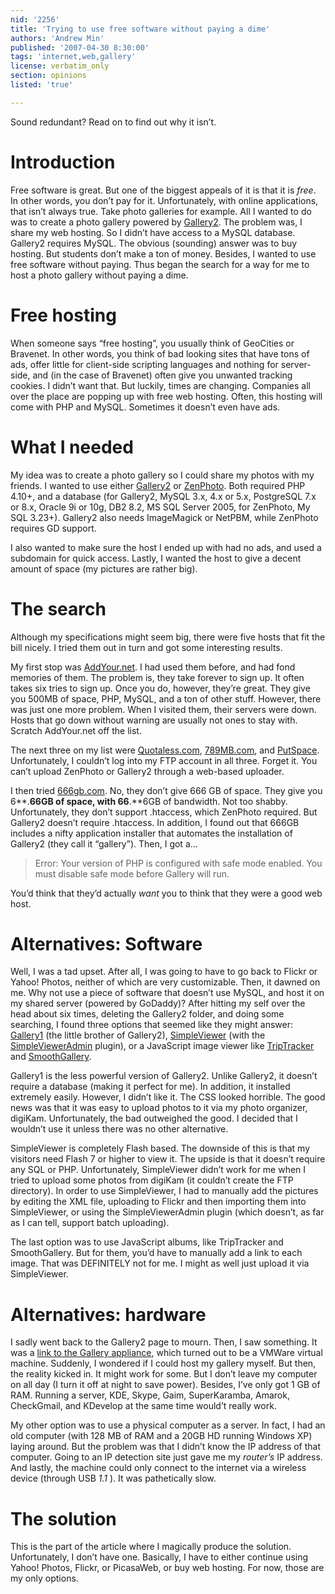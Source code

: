 ```yaml
---
nid: '2256'
title: 'Trying to use free software without paying a dime'
authors: 'Andrew Min'
published: '2007-04-30 8:30:00'
tags: 'internet,web,gallery'
license: verbatim_only
section: opinions
listed: 'true'

---
```

Sound redundant? Read on to find out why it isn’t.


<!--break-->



# Introduction

Free software is great. But one of the biggest appeals of it is that it is _free_. In other words, you don’t pay for it. Unfortunately, with online applications, that isn’t always true. Take photo galleries for example. All I wanted to do was to create a photo gallery powered by [Gallery2](http://gallery.menalto.com/). The problem was, I share my web hosting. So I didn’t have access to a MySQL database. Gallery2 requires MySQL. The obvious (sounding) answer was to buy hosting. But students don’t make a ton of money. Besides, I wanted to use free software without paying. Thus began the search for a way for me to host a photo gallery without paying a dime.


# Free hosting

When someone says “free hosting”, you usually think of GeoCities or Bravenet. In other words, you think of bad looking sites that have tons of ads, offer little for client-side scripting languages and nothing for server-side, and (in the case of Bravenet) often give you unwanted tracking cookies. I didn’t want that. But luckily, times are changing. Companies all over the place are popping up with free web hosting. Often, this hosting will come with PHP and MySQL. Sometimes it doesn’t even have ads.


# What I needed

My idea was to create a photo gallery so I could share my photos with my friends. I wanted to use either [Gallery2](http://gallery.menalto.com/) or [ZenPhoto](http://gallery.menalto.com/). Both required PHP 4.10+, and a database (for Gallery2, MySQL 3.x, 4.x or 5.x, PostgreSQL 7.x or 8.x, Oracle 9i or 10g, DB2 8.2, MS SQL Server 2005, for ZenPhoto, My SQL 3.23+). Gallery2 also needs ImageMagick or NetPBM, while ZenPhoto requires GD support.

I also wanted to make sure the host I ended up with had no ads, and used a subdomain for quick access. Lastly, I wanted the host to give a decent amount of space (my pictures are rather big).


# The search

Although my specifications might seem big, there were five hosts that fit the bill nicely. I tried them out in turn and got some interesting results.

My first stop was [AddYour.net](http://addyour.net/). I had used them before, and had fond memories of them. The problem is, they take forever to sign up. It often takes six tries to sign up. Once you do, however, they’re great. They give you 500MB of space, PHP, MySQL, and a ton of other stuff. However, there was just one more problem. When I visited them, their servers were down. Hosts that go down without warning are usually not ones to stay with. Scratch AddYour.net off the list.

The next three on my list were [Quotaless.com](http://www.quotaless.com/), [789MB.com](http://www.789mb.com/), and [PutSpace](http://www.putspace.com/). Unfortunately, I couldn’t log into my FTP account in all three. Forget it. You can’t upload ZenPhoto or Gallery2 through a web-based uploader.

I then tried [666gb.com](http://www.666gb.com/). No, they don’t give 666 GB of space. They give you 6**.**66GB of space, with 66**.**6GB of bandwidth. Not too shabby. Unfortunately, they don’t support .htaccess, which ZenPhoto required. But Gallery2 doesn’t require .htaccess. In addition, I found out that 666GB includes a nifty application installer that automates the installation of Gallery2 (they call it “gallery”). Then, I got a...


>Error: Your version of PHP is configured with safe mode enabled. You must disable safe mode before Gallery will run.

You’d think that they’d actually _want_ you to think that they were a good web host.


# Alternatives: Software

Well, I was a tad upset. After all, I was going to have to go back to Flickr or Yahoo! Photos, neither of which are very customizable. Then, it dawned on me. Why not use a piece of software that doesn’t use MySQL, and host it on my shared server (powered by GoDaddy)? After hitting my self over the head about six times, deleting the Gallery2 folder, and doing some searching, I found three options that seemed like they might answer: [Gallery1](http://gallery.menalto.com/) (the little brother of Gallery2), [SimpleViewer](http://www.airtightinteractive.com/simpleviewer/) (with the [SimpleViewerAdmin](http://www.redsplash.de/projects/simplevieweradmin/) plugin), or a JavaScript image viewer like [TripTracker](http://slideshow.triptracker.net/) and [SmoothGallery](http://smoothgallery.jondesign.net/).

Gallery1 is the less powerful version of Gallery2. Unlike Gallery2, it doesn’t require a database (making it perfect for me). In addition, it installed extremely easily. However, I didn’t like it. The CSS looked horrible. The good news was that it was easy to upload photos to it via my photo organizer, digiKam. Unfortunately, the bad outweighed the good. I decided that I wouldn’t use it unless there was no other alternative.

SimpleViewer is completely Flash based. The downside of this is that my visitors need Flash 7 or higher to view it. The upside is that it doesn’t require any SQL or PHP. Unfortunately, SimpleViewer didn’t work for me when I tried to upload some photos from digiKam (it couldn’t create the FTP directory). In order to use SimpleViewer, I had to manually add the pictures by editing the XML file, uploading to Flickr and then importing them into SimpleViewer, or using the SimpleViewerAdmin plugin (which doesn’t, as far as I can tell, support batch uploading).

The last option was to use JavaScript albums, like TripTracker and SmoothGallery. But for them, you’d have to manually add a link to each image. That was DEFINITELY not for me. I might as well just upload it via SimpleViewer.


# Alternatives: hardware

I sadly went back to the Gallery2 page to mourn. Then, I saw something. It was a [link to the Gallery appliance](http://gallery.menalto.com/Gallery_Appliance_1.1), which turned out to be a VMWare virtual machine. Suddenly, I wondered if I could host my gallery myself. But then, the reality kicked in. It might work for some. But I don’t leave my computer on all day (I turn it off at night to save power). Besides, I’ve only got 1 GB of RAM. Running a server, KDE, Skype, Gaim, SuperKaramba, Amarok, CheckGmail, and KDevelop at the same time would’t really work.

My other option was to use a physical computer as a server. In fact, I had an old computer (with 128 MB of RAM and a 20GB HD running Windows XP) laying around. But the problem was that I didn’t know the IP address of that computer. Going to an IP detection site just gave me my _router’s_ IP address. And lastly, the machine could only connect to the internet via a wireless device (through USB _1.1_ ). It was pathetically slow.


# The solution

This is the part of the article where I magically produce the solution. Unfortunately, I don’t have one. Basically, I have to either continue using Yahoo! Photos, Flickr, or PicasaWeb, or buy web hosting. For now, those are my only options.

